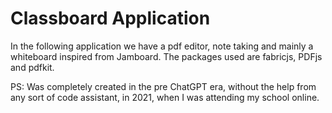 # Classboard Application 
In the following application we have a pdf editor, note taking and mainly a whiteboard inspired from Jamboard.
The packages used are fabricjs, PDFjs and pdfkit.


PS: Was completely created in the pre ChatGPT era, without the help from any sort of code assistant, in 2021, when I was attending my school online.
